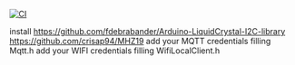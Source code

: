 [![CI](https://github.com/igor-epam/co2_tracker/actions/workflows/main.yml/badge.svg?branch=main)](https://github.com/igor-epam/co2_tracker/actions/workflows/main.yml)

install https://github.com/fdebrabander/Arduino-LiquidCrystal-I2C-library
https://github.com/crisap94/MHZ19
add your MQTT credentials filling Mqtt.h
add your WIFI credentials filling WifiLocalClient.h
